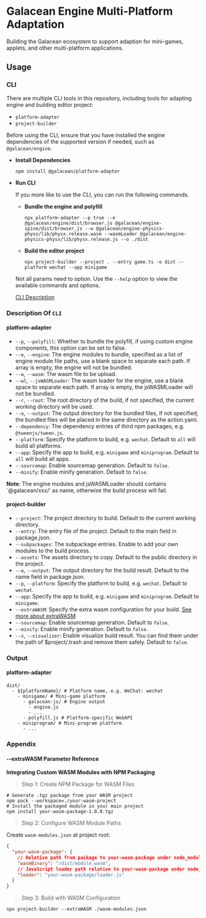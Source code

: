 # Galacean Engine Multi-Platform Adaptation

Building the Galacean ecosystem to support adaption for mini-games, applets, and other multi-platform applications.

## Usage

### CLI
There are multiple CLI tools in this repository, including tools for adapting engine and building editor project:
  - `platform-adapter`
  - `project-builder`

Before using the CLI, ensure that you have installed the engine dependencies of the supported version if needed, such as `@galacean/engine`.

- **Install Dependencies**
  ```shell
  npm install @galacean/platform-adapter
  ```

- **Run CLI**

  If you more like to use the CLI, you can run the following commands.

  - **Bundle the engine and polyfill**

    ```shell
    npx platform-adapter --p true --e @galacean/engine/dist/browser.js @galacean/engine-spine/dist/browser.js --w @galacean/engine-physics-physx/lib/physx.release.wasm --wasmLoader @galacean/engine-physics-physx/lib/physx.release.js --o ./dist
    ```

  - **Build the editor project**

    ```shell
    npx project-builder --project . --entry game.ts -o dist --platform wechat --app minigame
    ```

  Not all params need to option. Use the `--help` option to view the available commands and options.

  [CLI Description](#CLI)

<a id="CLI"></a>
### Description Of `CLI`

#### platform-adapter

- `--p`, `--polyfill`: Whether to bundle the polyfill, if using custom engine components, this option can be set to false.
- `--e`, `--engine`: The engine modules to bundle, specified as a list of engine module file paths, use a blank space to separate each path. If array is empty, the engine will not be bundled.
- `--w`, `--wasm`: The wasm file to be upload.
- `--wl`, `--jsWASMLoader`: The wasm loader for the engine, use a blank space to separate each path. If array is empty, the jsWASMLoader will not be bundled.
- `--r`, `--root`: The root directory of the build, if not specified, the current working directory will be used.
- `--o`, `--output`: The output directory for the bundled files, if not specified, the bundled files will be placed in the same directory as the action.yaml.
- `--dependency`: The dependency entries of third npm packages, e.g. `@tweenjs/tween.js`.
- `--platform`: Specify the platform to build, e.g. `wechat`. Default to `all` will build all platforms.
- `--app`: Specify the app to build, e.g. `minigame` and `miniprogram`. Default to `all` will build all apps.
- `--sourcemap`: Enable sourcemap generation. Default to `false`.
- `--minify`: Enable minify generation. Default to `false`.

**Note**: The engine modules and jsWASMLoader should contains `@galacean/xxx/' as name, otherwise the build process will fail.

#### project-builder

- `--project`: The project directory to build. Default to the current working directory.
- `--entry`: The entry file of the project. Default to the main field in package.json.
- `--subpackages`: The subpackage entries. Enable to add your own modules to the build process.
- `--assets`: The assets directory to copy. Default to the public directory in the project.
- `--o`, `--output`: The output directory for the build result. Default to the name field in package.json.
- `--p`, `--platform`: Specify the platform to build, e.g. `wechat`. Default to `wechat`.
- `--app`: Specify the app to build, e.g. `minigame` and `miniprogram`. Default to `minigame`.
- `--extraWASM`: Specify the extra wasm configuration for your build. [See more about extraWASM](#--extrawasm-parameter-reference)
- `--sourcemap`: Enable sourcemap generation. Default to `false`.
- `--minify`: Enable minify generation. Default to `false`.
- `--v`, `--visualizer`: Enable visualize build result. You can find them under the path of $project/.trash and remove them safely. Default to `false`.

### Output

#### platform-adapter

```shell
dist/
  - ${platformName}/ # Platform name, e.g. WeChat: wechat
    - minigame/ # Mini-game platform
      - galacean-js/ # Engine output
        - engine.js
        - ...
      - polyfill.js # Platform-specific WebAPI
    - miniprogram/ # Mini-program platform
      - ...
```

### Appendix
#### --extraWASM Parameter Reference

**Integrating Custom WASM Modules with NPM Packaging**

> Step 1: Create NPM Package for WASM Files

``` shell
# Generate .tgz package from your WASM project
npm pack --workspace=./your-wasm-project
# Install the packaged module in your main project
npm install your-wasm-package-1.0.0.tgz
```

> Step 2: Configure WASM Module Paths

Create `wasm-modules.json` at project root:

``` json
{
  "your-wasm-package": {
    // Relative path from package to your-wasm-package under node_modules
    "wasmBinary": "/dist/module.wasm",
    // JavaScript loader path relative to your-wasm-package under node_modules
    "loader": "your-wasm-package/loader.js"
  }
}
```

> Step 3: Build with WASM Configuration

```shell
npx project-builder --extraWASM ./wasm-modules.json
```
